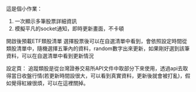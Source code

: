  這是個小作業：
 1. 一次顯示多筆股票詳細資訊
 2. 模擬平凡的socket通知，即時更新畫面，不卡頓
 
 開啟後預載ETF類股清單
 選擇股票後可以在自選清單中看到，會依照設定時間從類股清單中，隨機選擇五筆內的資料，random數字出來更新，如果剛好選到該筆資料，可以在自選清單中看到更新情況
 
 設定頁：
 追蹤類股是從台灣證券交易所API文件中取部分下來使用，透過api去取得當日收盤行情(若更新時間設很大，可以看到真實資料，更新後就會被打亂)，假如覺得紅線很煩，可以在這裡關掉。
 
